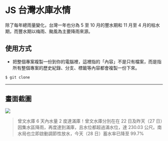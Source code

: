 # JS 台灣水庫水情

除了每年總雨量變化，台灣一年也分為 5 至 10 月的豐水期和 11 月至 4 月的枯水期，而豐水期以梅雨、颱風為主要降雨來源。

## 使用方式
- 把整個專案複製一份到你的電腦裡，這裡指的「內容」不是只有檔案，而是指所有整個專案的歷史紀錄、分支、標籤等內容都會複製一份下來。
```sh
$ git clone
```

----

## 畫面截圖
![](https://i.imgur.com/vsZjhcs.png)
> 曾文水庫 6 天內水量 2 度達滿庫！曾文水庫分別在在 22 日及昨天（27 日）因集水區降雨，再度達到滿庫，且水位都超過滿水位，達 230.03 公尺。南水局也立即啟動調節性放水，今天（28 日）蓄水率已降至 99.7%

